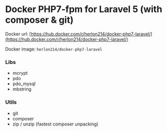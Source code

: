 # Docker PHP7-fpm for Laravel 5 (with composer & git)

Docker url: [https://hub.docker.com/r/herlon214/docker-php7-laravel/](https://hub.docker.com/r/herlon214/docker-php7-laravel/)

Docker image: `herlon214/docker-php7-laravel`

### Libs
* mcrypt
* pdo
* pdo_mysql
* mbstring

### Utils
* git
* composer
* zip / unzip (fastest composer unpacking)
